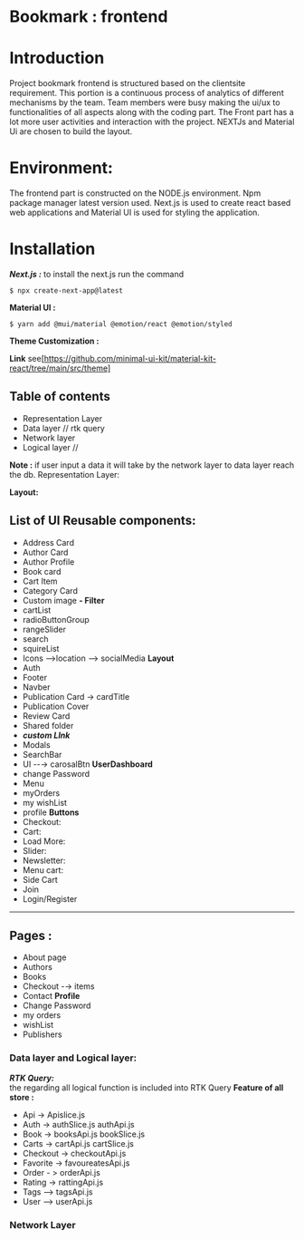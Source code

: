 # Bookmark : frontend


# Introduction 
Project bookmark frontend is structured based on the clientsite requirement. This portion is a continuous process of analytics of different mechanisms by the team. Team members were busy making the ui/ux to functionalities of all aspects along with the coding part. The Front part has a lot more user activities and interaction with the project. NEXTJs and Material Ui are chosen to build the layout. 


# Environment:
The frontend part is constructed on the NODE.js environment. Npm package manager latest version used. Next.js is used to create react based web applications and Material UI is used for styling the application. 

# Installation

***Next.js :***  to install the next.js run the command 
```
$ npx create-next-app@latest
```
**Material UI :** 
``` 
$ yarn add @mui/material @emotion/react @emotion/styled
```

**Theme Customization :**


**Link** see[https://github.com/minimal-ui-kit/material-kit-react/tree/main/src/theme]


## Table of contents
- Representation Layer
- Data layer // rtk query
- Network layer 
- Logical layer // 

**Note :**  if user input a data it will take by the network layer to data layer reach the db.
Representation Layer:

**Layout:** 


## List of UI Reusable components:
- Address Card
- Author Card
- Author Profile
- Book card 
- Cart Item
- Category Card
- Custom image
**- Filter** 
- cartList 
- radioButtonGroup 
- rangeSlider
- search
- squireList
- Icons  -->location
         --> socialMedia
**Layout**
- Auth 
- Footer
- Navber
- Publication Card  -> cardTitle
- Publication Cover
- Review Card
- Shared folder
- ***custom LInk***
- Modals
- SearchBar
- UI --→ carosalBtn
**UserDashboard**
- change Password
- Menu 
- myOrders 
- my wishList
- profile
**Buttons**
 - Checkout:
 - Cart:
 - Load More:
 - Slider:
 - Newsletter:
 - Menu cart:
 - Side Cart
 - Join
 - Login/Register

 ---
## Pages : 
- About page 
- Authors
- Books
- Checkout -→ items 
- Contact 
**Profile** 
- Change Password
- my orders
- wishList 
- Publishers


 ### Data layer and Logical layer:
 ***RTK Query:***  
 the regarding all logical function is included into RTK Query
 **Feature of all store :**
* Api -> Apislice.js
* Auth → authSlice.js  authApi.js 
* Book → booksApi.js bookSlice.js  
* Carts → cartApi.js cartSlice.js
* Checkout -> checkoutApi.js
* Favorite  -> favoureatesApi.js
* Order    - > orderApi.js
* Rating   → rattingApi.js 
* Tags    —> tagsApi.js
* User   —> userApi.js

### Network Layer





